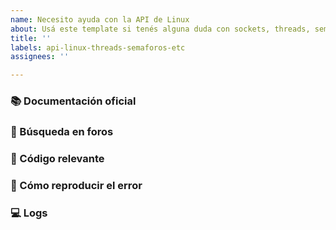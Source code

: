 ```yaml
---
name: Necesito ayuda con la API de Linux
about: Usá este template si tenés alguna duda con sockets, threads, semáforos, etc.
title: ''
labels: api-linux-threads-semaforos-etc
assignees: ''

---
```


<!--
Contanos cuál es el contexto de tu duda o problema, cuál es el comportamiento que esperabas y el que obtuviste. No olvides buscar primero en el buscador de issues por si la duda ya fue resuelta antes. Si no se resuelve pero creés que el issue está relacionado, podés citarlo con un #.
-->

### 📚 Documentación oficial
<!--
Escribí acá el link hacia la página en [man7.org](https://man7.org/linux/man-pages/) o [die.net](https://linux.die.net/man/) sobre la función (o funciones) de la API de Linux de la que tenés dudas. Asegurate de haberla leído primero.
-->

### 🔎 Búsqueda en foros
<!--
Contanos si investigaste sobre el tema en Google o en foros, y si encontraste algún post que sea de utilidad para darnos más contexto sobre el problema.
-->

### 📝 Código relevante
<!--
No subas capturas de pantalla, copiá y pegá el código relevante a tu problema. Podés darle formato código con (Ctrl + 'e').
-->

### 🐛 Cómo reproducir el error
<!--
Contanos qué pasos seguiste para llegar hasta la duda o problema. Si se trata de comandos por consola, no subas capturas de pantalla, copiá el texto y pegalo acá. Podés darle formato código con (Ctrl + 'e').
-->

### 💻 Logs
<!--
Si lo corriste con Valgrind, por consola o debugger y obtuviste un error, no subas capturas de pantalla, copiá el texto y pegalo acá. Podés darle formato ódigo con (Ctrl + 'e'). Si el output es muy extenso, sentite libre de adjuntar un archivo de texto en su lugar.
-->
